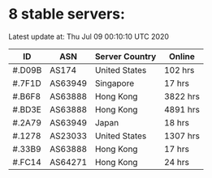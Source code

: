 # 8 stable servers:

Latest update at: Thu Jul 09 00:10:10 UTC 2020

| ID | ASN | Server Country | Online |
| -- | --- | -------------- | ------ |
| #.D09B | AS174 | United States | 102 hrs |
| #.7F1D | AS63949 | Singapore | 17 hrs |
| #.B6F8 | AS63888 | Hong Kong | 3822 hrs |
| #.BD3E | AS63888 | Hong Kong | 4891 hrs |
| #.2A79 | AS63949 | Japan | 18 hrs |
| #.1278 | AS23033 | United States | 1307 hrs |
| #.33B9 | AS63888 | Hong Kong | 17 hrs |
| #.FC14 | AS64271 | Hong Kong | 24 hrs |

